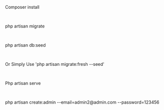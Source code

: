 <p>Composer install</p><br/>
<p>php artisan migrate</p><br/>
<p>php artisan db:seed</p><br/>
<p>Or Simply Use 'php artisan migrate:fresh --seed'</p><br/>
<p>Php artisan serve</p><br/>
<p>php artisan create:admin --email=admin2@admin.com --password=123456</p><br/>
